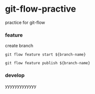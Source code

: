 git-flow-practive
=====

practice for git-flow

### feature

create branch

`git flow feature start ${branch-name}`

`git flow feature publish ${branch-name}`

### develop
yyyyyyyyyyyyy
